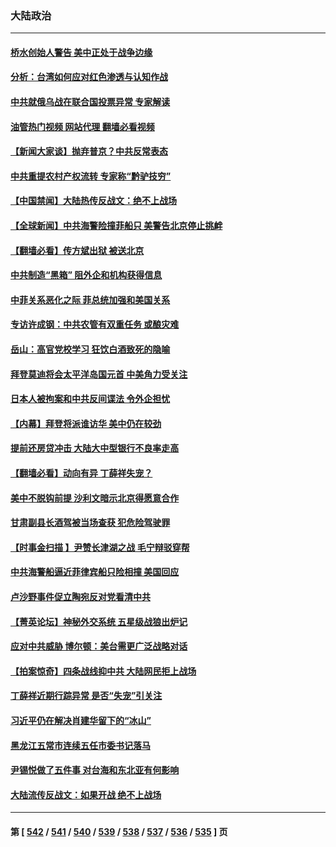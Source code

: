 ### 大陆政治
---
#### [桥水创始人警告 美中正处于战争边缘](../../pages/ncid277/n13985900.md?05020445) 
#### [分析：台湾如何应对红色渗透与认知作战](../../pages/ncid277/n13985598.md?05020445) 
#### [中共就俄乌战在联合国投票异常 专家解读](../../pages/ncid277/n13985813.md?05020445) 
#### [油管热门视频 网站代理 翻墙必看视频](http://138.2.39.72:81/youtube.html?epic-marker?05020445)
#### [【新闻大家谈】抛弃普京？中共反常表态](../../pages/ncid277/n13985892.md?05020445) 
#### [中共重提农村产权流转 专家称“黔驴技穷”](../../pages/ncid277/n13985691.md?05020445) 
#### [【中国禁闻】大陆热传反战文：绝不上战场](../../pages/ncid277/n13985724.md?05020445) 
#### [【全球新闻】中共海警险撞菲船只 美警告北京停止挑衅](../../pages/ncid277/n13985725.md?05020445) 
#### [【翻墙必看】传方斌出狱 被送北京](../../pages/ncid277/n13985475.md?05020445) 
#### [中共制造“黑箱” 阻外企和机构获得信息](../../pages/ncid277/n13985431.md?05020445) 
#### [中菲关系恶化之际 菲总统加强和美国关系](../../pages/ncid277/n13985389.md?05020445) 
#### [专访许成钢：中共农管有双重任务 或酿灾难](../../pages/ncid277/n13984203.md?05020445) 
#### [岳山：高官党校学习 狂饮白酒致死的隐喻](../../pages/ncid277/n13985144.md?05020445) 
#### [拜登莫迪将会太平洋岛国元首 中美角力受关注](../../pages/ncid277/n13985296.md?05020445) 
#### [日本人被拘案和中共反间谍法 令外企担忧](../../pages/ncid277/n13984865.md?05020445) 
#### [【内幕】拜登将派谁访华 美中仍在较劲](../../pages/ncid277/n13983864.md?05020445) 
#### [提前还房贷冲击 大陆大中型银行不良率走高](../../pages/ncid277/n13985090.md?05020445) 
#### [【翻墙必看】动向有异 丁薛祥失宠？](../../pages/ncid277/n13984948.md?05020445) 
#### [美中不脱钩前提 沙利文暗示北京得愿意合作](../../pages/ncid277/n13984687.md?05020445) 
#### [甘肃副县长酒驾被当场查获 犯危险驾驶罪](../../pages/ncid277/n13984972.md?05020445) 
#### [【时事金扫描 】尹赞长津湖之战 毛宁辩驳穿帮](../../pages/ncid277/n13984509.md?05020445) 
#### [中共海警船逼近菲律宾船只险相撞 美国回应](../../pages/ncid277/n13984673.md?05020445) 
#### [卢沙野事件促立陶宛反对党看清中共](../../pages/ncid277/n13984688.md?05020445) 
#### [【菁英论坛】神秘外交系统 五星级战狼出炉记](../../pages/ncid277/n13984619.md?05020445) 
#### [应对中共威胁 博尔顿：美台需更广泛战略对话](../../pages/ncid277/n13984506.md?05020445) 
#### [【拍案惊奇】四条战线抑中共 大陆网民拒上战场](../../pages/ncid277/n13984547.md?05020445) 
#### [丁薛祥近期行踪异常 是否“失宠”引关注](../../pages/ncid277/n13984615.md?05020445) 
#### [习近平仍在解决肖建华留下的“冰山”](../../pages/ncid277/n13984257.md?05020445) 
#### [黑龙江五常市连续五任市委书记落马](../../pages/ncid277/n13984418.md?05020445) 
#### [尹锡悦做了五件事 对台海和东北亚有何影响](../../pages/ncid277/n13983929.md?05020445) 
#### [大陆流传反战文：如果开战 绝不上战场](../../pages/ncid277/n13984385.md?05020445) 

---
#### 第 [ [542](./542.md?05020445) / [541](./541.md?05020445) / [540](./540.md?05020445) / [539](./539.md?05020445) / [538](./538.md?05020445) / [537](./537.md?05020445) / [536](./536.md?05020445) / [535](./535.md?05020445) ] 页
